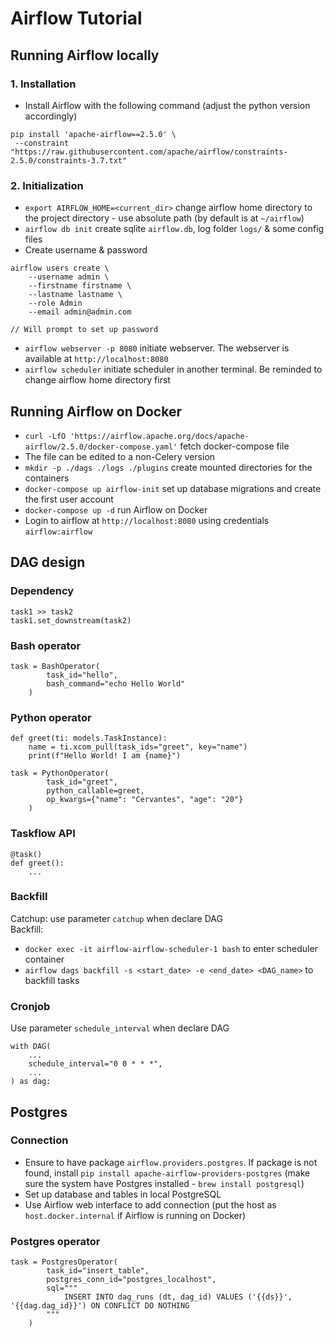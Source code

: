 # Airflow Tutorial

## Running Airflow locally

### 1. Installation
- Install Airflow with the following command (adjust the python version accordingly)
```
pip install 'apache-airflow==2.5.0' \
 --constraint "https://raw.githubusercontent.com/apache/airflow/constraints-2.5.0/constraints-3.7.txt"
```

### 2. Initialization
- `export AIRFLOW_HOME=<current_dir>` change airflow home directory to the project directory - use absolute path (by default is at `~/airflow`)
- `airflow db init` create sqlite `airflow.db`, log folder `logs/` & some config files
- Create username & password
```
airflow users create \
    --username admin \
    --firstname firstname \
    --lastname lastname \
    --role Admin
    --email admin@admin.com

// Will prompt to set up password
```
- `airflow webserver -p 8080` initiate webserver. The webserver is available at `http://localhost:8080`
- `airflow scheduler` initiate scheduler in another terminal. Be reminded to change airflow home directory first

## Running Airflow on Docker
- `curl -LfO 'https://airflow.apache.org/docs/apache-airflow/2.5.0/docker-compose.yaml'` fetch docker-compose file
- The file can be edited to a non-Celery version
- `mkdir -p ./dags ./logs ./plugins` create mounted directories for the containers
- `docker-compose up airflow-init` set up database migrations and create the first user account
- `docker-compose up -d` run Airflow on Docker
- Login to airflow at `http://localhost:8080` using credentials `airflow:airflow`

## DAG design

### Dependency
```
task1 >> task2
task1.set_downstream(task2)
```

### Bash operator
```
task = BashOperator(
        task_id="hello",
        bash_command="echo Hello World"
    )
```

### Python operator
```
def greet(ti: models.TaskInstance):
    name = ti.xcom_pull(task_ids="greet", key="name")
    print(f"Hello World! I am {name}")

task = PythonOperator(
        task_id="greet",
        python_callable=greet,
        op_kwargs={"name": "Cervantes", "age": "20"}
    )
```

### Taskflow API
```
@task()
def greet():
    ...
```

### Backfill
Catchup: use parameter `catchup` when declare DAG<br>
Backfill: 
- `docker exec -it airflow-airflow-scheduler-1 bash` to enter scheduler container<br>
- `airflow dags backfill -s <start_date> -e <end_date> <DAG_name>` to backfill tasks

### Cronjob
Use parameter `schedule_interval` when declare DAG
```
with DAG(
    ...
    schedule_interval="0 0 * * *",
    ...
) as dag:
```

## Postgres

### Connection
- Ensure to have package `airflow.providers.postgres`. If package is not found, install `pip install apache-airflow-providers-postgres` (make sure the system have Postgres installed - `brew install postgresql`)
- Set up database and tables in local PostgreSQL
- Use Airflow web interface to add connection (put the host as `host.docker.internal` if Airflow is running on Docker)

### Postgres operator
```
task = PostgresOperator(
        task_id="insert_table",
        postgres_conn_id="postgres_localhost",
        sql="""
            INSERT INTO dag_runs (dt, dag_id) VALUES ('{{ds}}', '{{dag.dag_id}}') ON CONFLICT DO NOTHING
        """
    )
```


